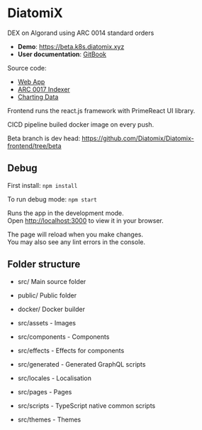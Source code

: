 # DiatomiX

DEX on Algorand using ARC 0014 standard orders

- **Demo**: https://beta.k8s.diatomix.xyz
- **User documentation**: [GitBook](https://ludovit-scholtz.gitbook.io/diatomix/)

Source code: 

- [Web App](https://github.com/Diatomix/Diatomix-frontend/tree/beta)
- [ARC 0017 Indexer](https://github.com/scholtz/arc0017-indexer)
- [Charting Data](https://github.com/scholtz/AsaCharts)

Frontend runs the react.js framework with PrimeReact UI library.

CICD pipeline builed docker image on every push.

Beta branch is dev head: https://github.com/Diatomix/Diatomix-frontend/tree/beta

## Debug

First install: ```npm install```

To run debug mode: ```npm start```

Runs the app in the development mode.\
Open [http://localhost:3000](http://localhost:3000) to view it in your browser.

The page will reload when you make changes.\
You may also see any lint errors in the console.

## Folder structure

- src/ Main source folder
- public/ Public folder
- docker/ Docker builder


- src/assets - Images
- src/components - Components
- src/effects - Effects for components
- src/generated - Generated GraphQL scripts
- src/locales - Localisation
- src/pages - Pages
- src/scripts - TypeScript native common scripts
- src/themes - Themes
